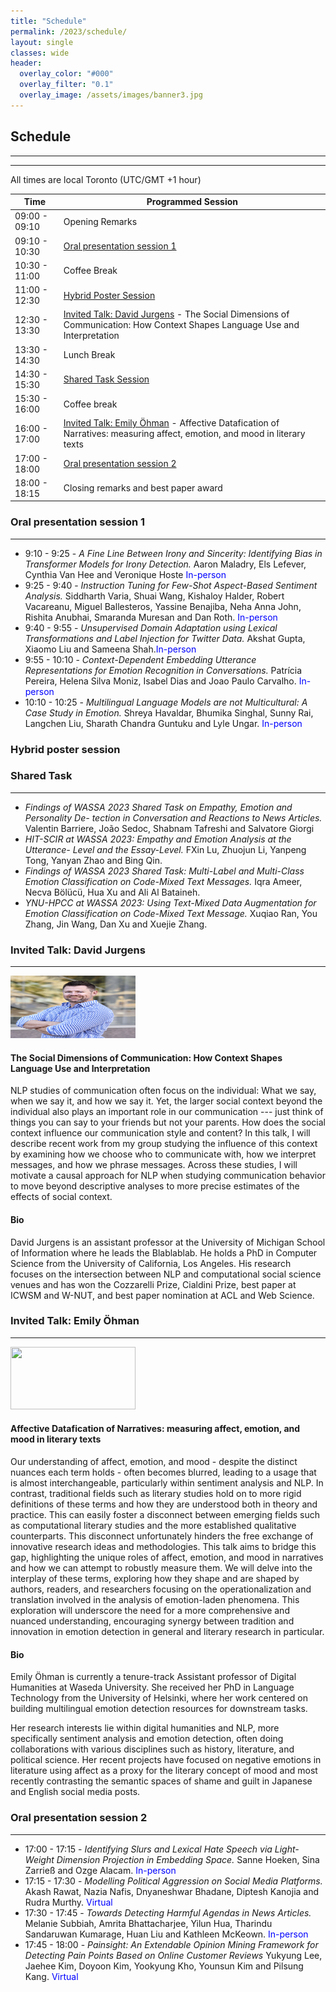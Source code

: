 ```yaml
---
title: "Schedule"
permalink: /2023/schedule/
layout: single
classes: wide
header:
  overlay_color: "#000"
  overlay_filter: "0.1"
  overlay_image: /assets/images/banner3.jpg
---
```


## Schedule

---


---

All times are local Toronto (UTC/GMT +1 hour)


|  Time          |  Programmed Session          |
| ---------------| -----------------------------|
|  09:00 - 09:10 |  Opening Remarks             |
|  09:10 - 10:30 |  [Oral presentation session 1](#oral-presentation-session-1) |
|  10:30 - 11:00 |  Coffee Break                |
|  11:00 - 12:30 |  [Hybrid Poster Session](#hybrid-poster-session)         |
|  12:30 - 13:30 |  [Invited Talk: David Jurgens](#invited-talk-david-jurgens) - The Social Dimensions of Communication: How Context Shapes Language Use and Interpretation    |
|  13:30 - 14:30 |  Lunch Break                 |
|  14:30 - 15:30 |  [Shared Task Session](#shared-task)                     |
|  15:30 - 16:00 |  Coffee break |
|  16:00 - 17:00 |  [Invited Talk: Emily Öhman](#invited-talk-emily-öhman) - Affective Datafication of Narratives: measuring affect, emotion, and mood in literary texts |
|  17:00 - 18:00 |  [Oral presentation session 2](#oral-presentation-session-2)  |
|  18:00 - 18:15 |  Closing remarks and best paper award      |


### Oral presentation session 1

---

- 9:10 - 9:25 - *A Fine Line Between Irony and Sincerity: Identifying Bias in Transformer Models
for Irony Detection.* Aaron Maladry, Els Lefever, Cynthia Van Hee and Veronique Hoste <span style="color:blue">In-person</span>
- 9:25 - 9:40 - *Instruction Tuning for Few-Shot Aspect-Based Sentiment Analysis.* Siddharth Varia, Shuai Wang, Kishaloy Halder, Robert Vacareanu, Miguel Ballesteros, Yassine Benajiba, Neha Anna John, Rishita Anubhai, Smaranda Muresan
and Dan Roth. <span style="color:blue">In-person</span>
- 9:40 - 9:55 - *Unsupervised Domain Adaptation using Lexical Transformations and Label Injection for Twitter Data.* Akshat Gupta, Xiaomo Liu and Sameena Shah.<span style="color:blue">In-person</span>
- 9:55 - 10:10 - *Context-Dependent Embedding Utterance Representations for Emotion Recognition in Conversations.* Patrícia Pereira, Helena Silva Moniz, Isabel Dias and Joao Paulo Carvalho. <span style="color:blue">In-person</span>
- 10:10 - 10:25 - *Multilingual Language Models are not Multicultural: A Case Study in Emotion.* Shreya Havaldar, Bhumika Singhal, Sunny Rai, Langchen Liu, Sharath Chandra
Guntuku and Lyle Ungar. <span style="color:blue">In-person</span>

### Hybrid poster session


### Shared Task

---

- *Findings of WASSA 2023 Shared Task on Empathy, Emotion and Personality De-
tection in Conversation and Reactions to News Articles.* Valentin Barriere, João Sedoc, Shabnam Tafreshi and Salvatore Giorgi
- *HIT-SCIR at WASSA 2023: Empathy and Emotion Analysis at the Utterance-
Level and the Essay-Level.* FXin Lu, Zhuojun Li, Yanpeng Tong, Yanyan Zhao and Bing Qin.
- *Findings of WASSA 2023 Shared Task: Multi-Label and Multi-Class Emotion
Classification on Code-Mixed Text Messages.* Iqra Ameer, Necva Bölücü, Hua Xu and Ali Al Bataineh.
- *YNU-HPCC at WASSA 2023: Using Text-Mixed Data Augmentation for Emotion
Classification on Code-Mixed Text Message.* Xuqiao Ran, You Zhang, Jin Wang, Dan Xu and Xuejie Zhang.

### Invited Talk: David Jurgens

---

<img src="/assets/images/david_jurgens.jpeg" width="200" height="100">

#### The Social Dimensions of Communication: How Context Shapes Language Use and Interpretation

  NLP studies of communication often focus on the individual: What we say, when we say it, and how we say it. Yet, the larger social context beyond the individual also plays an important role in our communication --- just think of things you can say to your friends but not your parents. How does the social context influence our communication style and content? In this talk, I will describe recent work from my group studying the influence of this context by examining how we choose who to communicate with, how we interpret messages, and how we phrase messages. Across these studies, I will motivate a causal approach for NLP when studying communication behavior to move beyond descriptive analyses to more precise estimates of the effects of social context.


#### Bio

David Jurgens is an assistant professor at the University of Michigan School of Information where he leads the Blablablab. He holds a PhD in Computer Science from the University of California, Los Angeles. His research focuses on the intersection between NLP and computational social science venues and has won the Cozzarelli Prize, Cialdini Prize, best paper at ICWSM and W-NUT, and best paper nomination at ACL and Web Science.


### Invited Talk: Emily Öhman

---

<img src="/assets/images/emilyohman.jpg" width="200" height="100">

#### Affective Datafication of Narratives: measuring affect, emotion, and mood in literary texts

Our understanding of affect, emotion, and mood - despite the distinct nuances each term holds - often becomes blurred, leading to a usage that is almost interchangeable, particularly within sentiment analysis and NLP. In contrast, traditional fields such as literary studies hold on to more rigid definitions of these terms and how they are understood both in theory and practice. This can easily foster a disconnect between emerging fields such as computational literary studies and the more established qualitative counterparts. This disconnect unfortunately hinders the free exchange of innovative research ideas and methodologies. This talk aims to bridge this gap, highlighting the unique roles of affect, emotion, and mood in narratives and how we can attempt to robustly measure them. We will delve into the interplay of these terms, exploring how they shape and are shaped by authors, readers, and researchers focusing on the operationalization and translation involved in the analysis of emotion-laden phenomena. This exploration will underscore the need for a more comprehensive and nuanced understanding, encouraging synergy between tradition and innovation in emotion detection in general and literary research in particular.


#### Bio

Emily Öhman is currently a tenure-track Assistant professor of Digital Humanities at Waseda University. She received her PhD in Language Technology from the University of Helsinki, where her work centered on building multilingual emotion detection resources for downstream tasks.

Her research interests lie within digital humanities and NLP, more specifically sentiment analysis and emotion detection, often doing collaborations with various disciplines such as history, literature, and political science. Her recent projects have focused on negative emotions in literature using affect as a proxy for the literary concept of mood and most recently contrasting the semantic spaces of shame and guilt in Japanese and English social media posts.



### Oral presentation session 2

---

- 17:00 - 17:15 - *Identifying Slurs and Lexical Hate Speech via Light-Weight Dimension Projection in Embedding Space.* Sanne Hoeken, Sina Zarrieß and Ozge Alacam. <span style="color:blue">In-person</span>
- 17:15 - 17:30 - *Modelling Political Aggression on Social Media Platforms.* Akash Rawat, Nazia Nafis, Dnyaneshwar Bhadane, Diptesh Kanojia and Rudra
Murthy. <span style="color:blue">Virtual</span>
- 17:30 - 17:45 - *Towards Detecting Harmful Agendas in News Articles.* Melanie Subbiah, Amrita Bhattacharjee, Yilun Hua, Tharindu Sandaruwan Kumarage, Huan Liu and Kathleen McKeown. <span style="color:blue">In-person</span>
- 17:45 - 18:00 - *Painsight: An Extendable Opinion Mining Framework for Detecting Pain Points Based on Online Customer Reviews* Yukyung Lee, Jaehee Kim, Doyoon Kim, Yookyung Kho, Younsun Kim and Pilsung Kang. <span style="color:blue">Virtual</span>
